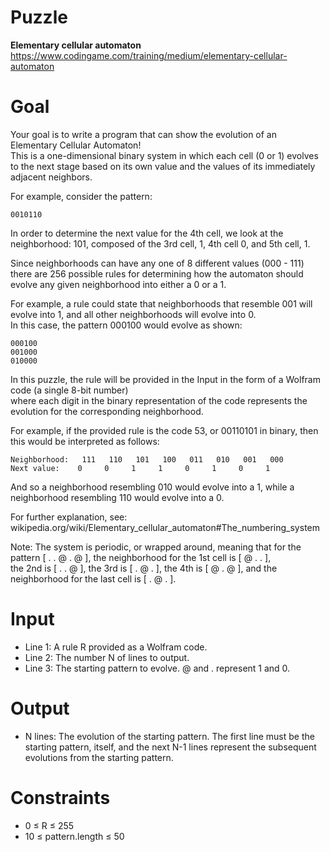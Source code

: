 # Puzzle
**Elementary cellular automaton** https://www.codingame.com/training/medium/elementary-cellular-automaton

# Goal
Your goal is to write a program that can show the evolution of an Elementary Cellular Automaton!  
This is a one-dimensional binary system in which each cell (0 or 1) evolves to the next stage based on its own value and the values of its immediately adjacent neighbors.  

For example, consider the pattern:
```
0010110
```

In order to determine the next value for the 4th cell, we look at the neighborhood: 101, composed of the 3rd cell, 1, 4th cell 0, and 5th cell, 1.

Since neighborhoods can have any one of 8 different values (000 - 111) there are 256 possible rules for determining how the automaton should evolve any given neighborhood into either a 0 or a 1.

For example, a rule could state that neighborhoods that resemble 001 will evolve into 1, and all other neighborhoods will evolve into 0.   
In this case, the pattern 000100 would evolve as shown:
```
000100
001000
010000
```

In this puzzle, the rule will be provided in the Input in the form of a Wolfram code (a single 8-bit number)  
where each digit in the binary representation of the code represents the evolution for the corresponding neighborhood.

For example, if the provided rule is the code 53, or 00110101 in binary, then this would be interpreted as follows:
```
Neighborhood:	111   110   101   100   011   010   001   000
Next value:	   0     0     1     1     0     1     0     1
```

And so a neighborhood resembling 010 would evolve into a 1, while a neighborhood resembling 110 would evolve into a 0.

For further explanation, see: wikipedia.org/wiki/Elementary_cellular_automaton#The_numbering_system

Note: The system is periodic, or wrapped around, meaning that for the pattern [ . . @ . @ ], the neighborhood for the 1st cell is [ @ . . ],  
the 2nd is [ . . @ ], the 3rd is [ . @ . ], the 4th is [ @ . @ ], and the neighborhood for the last cell is [ . @ . ].

# Input
* Line 1: A rule R provided as a Wolfram code.
* Line 2: The number N of lines to output.
* Line 3: The starting pattern to evolve. @ and . represent 1 and 0.

# Output
* N lines: The evolution of the starting pattern. The first line must be the starting pattern, itself, and the next N-1 lines represent the subsequent evolutions from the starting pattern.

# Constraints
* 0 ≤ R ≤ 255
* 10 ≤ pattern.length ≤ 50
